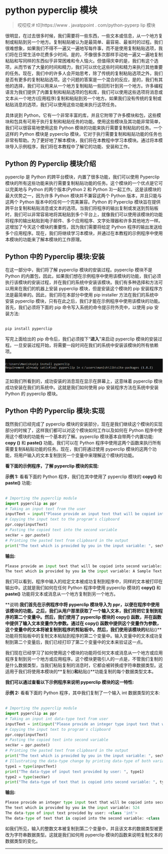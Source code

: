 # python pyperclip 模块

> 哎哎哎:# t0]https://www . javatppoint . com/python-pyperp lip 模块

很明显，在过去很多时候，我们需要将一些东西，一些文本或信息，从一个地方复制或粘贴到另一个地方。复制粘贴被认为是最简单、最容易、最省时的过程。我们很难想象，如果我们不得不一遍又一遍地写每件事，而不是使用复制粘贴选项，我们将在日常生活中花费多少时间。是的，不像很多次那样手动地一遍又一遍地复制粘贴和写同样的东西似乎非常困难和令人恼火。但值得庆幸的是，我们有这个选项，从而节省了大量的时间和精力，我们可以优化这些时间和精力来执行其他重要的任务。现在，我们中的许多人会开始思考，除了传统的复制粘贴选项之外，我们是否有更多的复制粘贴选项。这个问题的答案是一个混合的反应，是的，我们有其他的选择，我们可以用来从一个地方复制粘贴一些回形针到另一个地方。许多编程语言为我们提供了内置复制和粘贴选项的包和库，我们可以使用这些选项将消息或文本从一个地方(应用程序)复制和粘贴到另一个地方。如果我们没有传统的复制或粘贴消息的选项，我们可以使用这些功能来执行这项任务。

具体说到 Python，它有一个非常丰富的库，并且它附带了许多模块和包，这些模块和包具有可用于执行复制和粘贴任务的功能。使用这些模块及其功能非常简单，我们可以很容易地使用这些 Python 模块的功能来执行需要复制粘贴的任务。一个这样的 Python 模块是 pyperclip 模块，它对于执行需要复制和粘贴功能的任务也非常有帮助。为了更好地了解本模块，我们将在本教程中学习本模块。通过将本模块导入示例程序，我们将在本教程中了解它的功能、安装和工作。

## Python 的 Pyperclip 模块介绍

pyperclip 是 Python 的跨平台模块，内置了很多功能，我们可以使用 Pyperclip 模块的所有这些功能来执行需要复制粘贴功能的任务。这个模块的一个优点是它可以完美地与 Python 的两个版本(Python 2 和 Python 3)一起工作。这是该模块的最大优势之一，因为许多 Python 模块并不兼容这两个 Python 版本，并且只能与这两个 Python 版本中的任何一个完美兼容。Python 的 Pyperclip 模块旨在提供跨平台复制和粘贴消息或文本的选项。当我们将程序的输出复制或发送到剪贴板时，我们可以非常容易地将其粘贴到多个平台上，就像我们可以使用该模块的功能将程序的输出粘贴到电子邮件、多个应用程序、文字处理器和许多其他地方一样。这增加了今天这个模块的重要性，因为我们需要将给定 Python 程序的输出发送给多个应用程序。现在，我们将继续学习本模块，并通过在本教程的示例程序中使用本模块的功能来了解本模块的工作原理。

## Python 中的 Pyperclip 模块:安装

在这一部分中，我们将了解 pyperclip 模块的安装过程。pyperclip 模块不是 Python 的内置包，因此，如果我们想在示例程序中使用该模块的功能，我们必须执行该模块的安装过程，并在我们的系统中安装该模块。我们有多种选择和方法可以用来在我们的机器上安装 pyperclip 模块，但是安装这个模块的 pip 安装程序方法是最简单的。因此，我们将在本部分中使用 pip installer 方法在我们的系统中安装 pyperclip 模块，只有在此之后，我们才能在示例程序中使用该模块的功能。首先，我们必须将下面的 pip 命令写入系统的命令提示符外壳中，以使用 pip 安装方法:

```py

pip install pyperclip

```

写完上面给出的 pip 命令后，我们必须按下“**进入**”来启动 pyperclip 模块的安装过程。一旦安装过程开始，将需要一段时间在我们的系统中安装该模块的所有依赖项。

![Python Pyperclip Module](img/645f01e5f998da35cd807f8bc2d17533.png)

正如我们所看到的，成功安装的消息现在显示在屏幕上，这意味着 pyperclip 模块成功安装在我们的系统中。这就是我们如何使用 pip 安装程序方法在系统中安装 Python 的 pyperclip 模块。

## Python 中的 Pyperclip 模块:实现

既然我们已经完成了 pyperclip 模块的安装部分，现在是我们继续这个模块的实现部分的时候了，这样我们都可以对这个模块如何工作以及如何在 Python 程序中使用这个模块的功能有一个基本的了解。pyperclip 模块基本自带两个内置功能: **copy ()** 和 **paste()** 功能。我们可以在 Python 程序中使用这两个函数来执行所有需要复制&粘贴功能的任务。现在，我们将通过使用 pyperclip 模块的这两个功能，将用户输入的文本复制到另一个变量中来理解这个模块的功能。

**看下面的示例程序，了解 pyperclip 模块的实现:**

**示例 1:** 看看下面的 Python 程序，我们在其中使用了 pyperclip 模块的 **copy()** 和 **paste()** 功能:

```py

# Importing the pyperclip module
import pyperclip as ppr
# Taking an input text from the user
inputText = input("Please provide an input text that will be copied into second variable: ")
# Copying the input text to the program's clipboard 
ppr.copy(inputText) 
# Pasting the copied text into the second variable
secVar = ppr.paste() 
# Printing the pasted text from clipboard in the output
print("The text which is provided by you in the input variable: ", secVar)

```

**输出:**

```py
Please provide an input text that will be copied into second variable: A Sample Text
The text which is provided by you in the input variable: A Sample Text

```

我们可以看到，程序中输入的给定文本被成功复制到程序中，同样的文本被打印在输出中。这就是我们如何在任何 Python 程序中使用 pyperclip 模块的 **copy()** 和 **paste()** 功能将文本或消息从一个地方复制到另一个地方。

**说明:**我们首先在示例程序中将 pyperclip 模块导入为 ppr，以便在程序中使用该模块的功能。之后，我们从用户那里获取了一个输入文本，我们将把它复制到程序的第二个变量中。然后，我们使用了 pyperclip 模块的 **copy()** 函数，并在函数中提供了输入文本变量作为参数。通过在 **copy()** 函数中提供这个变量作为参数，这个变量中的文本将被复制到程序的剪贴板中。然后，我们使用该模块的**粘贴()**功能将剪贴板中的复制文本粘贴到程序的第二个变量中。输入变量中的文本成功复制到第二个变量后，我们已经打印了第二个变量中的文本来验证这一点。

我们现在已经学习了如何使用这个模块的功能将任何文本或消息从一个地方或应用程序复制到另一个地方或应用程序。这个模块更吸引人的一点是，不管我们复制的是什么数据类型，当我们粘贴复制的消息时，它都会被转换成字符串数据类型。这适用于我们将使用本模块的**复制()**和**粘贴()**功能复制的每个数据类型文本。

**我们可以通过查看以下示例程序来说明 pyperclip 模块的这一特性:**

**示例 2:** 看看下面的 Python 程序，其中我们复制了一个输入 int 数据类型的文本:

```py

# Importing the pyperclip module
import pyperclip as ppr
# Taking an input int data-type text from user
inputText = int(input("Please provide an integer type input text that will be copied into second variable: "))
# Copying the input text to program's clipboard 
ppr.copy(inputText) 
# Pasting the copied text into second variable
secVar = ppr.paste() 
# Printing the pasted text from clipboard in the output
print("The text which is provided by you in the input variable: ", secVar)
# Illustrating the data-type change by printing data-type of both variable
type1 = type(inputText)
print("The data-type of input text provided by user: ", type1)
type2 = type(secVar)
print("The data-type of text that is copied into second variable: ", type2)

```

**输出:**

```py
Please provide an integer type input text that will be copied into second variable: 524
The text which is provided by you in the input variable: 524
The data-type of input text provided by user: <class 'int'>
The data-type of text that is copied into the second variable: <class 'str'>

```

如我们所见，输入的整数文本被复制到第二个变量中，并且该文本的数据类型被更改为字符串数据类型。这就是我们如何用 pyperclip 模块的函数来说明复制文本的数据类型的变化。

* * *